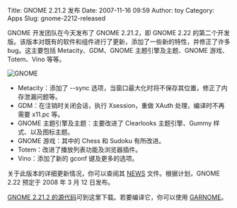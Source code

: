 Title: GNOME 2.21.2 发布
Date: 2007-11-16 09:59
Author: toy
Category: Apps
Slug: gnome-2212-released

GNOME 开发团队在今天发布了 GNOME 2.21.2，即 GNOME 2.22
的第二个开发版。该版本对既有的软件和组件进行了更新，添加了一些新的特性，并修正了许多
bug。这主要包括 Metacity、GDM、GNOME 主题引擎及主题、GNOME
游戏、Totem、Vino 等等。

![GNOME](http://i.linuxtoy.org/i/logo/gnome-apps.png)

-   Metacity：添加了 --sync
    选项，当窗口最大化时将不保存其位置，修正了内存泄漏问题等。
-   GDM：在注销时关闭会话，执行 Xsession，重做 XAuth
    处理，编译时不再需要 x11.pc 等。
-   GNOME 主题引擎及主题：主要改进了 Clearlooks 主题引擎、Gummy
    样式、以及图标主题。
-   GNOME 游戏：其中的 Chess 和 Sudoku 有所改进。
-   Totem：改进了播放列表功能及浏览器插件。
-   Vino：添加了新的 gconf 键及更多的选项。

关于此版本的详细更新情况，你可以查阅其
[NEWS](http://ftp.gnome.org/pub/GNOME/desktop/2.21/2.21.2/NEWS)
文件。根据计划，GNOME 2.22 预定于 2008 年 3 月 12 日发布。

[GNOME 2.21.2
的源代码](http://ftp.gnome.org/pub/GNOME/desktop/2.21/2.21.2/)可到这里下载。若要编译它，你可以使用
[GARNOME](http://www.gnome.org/projects/garnome/)。
